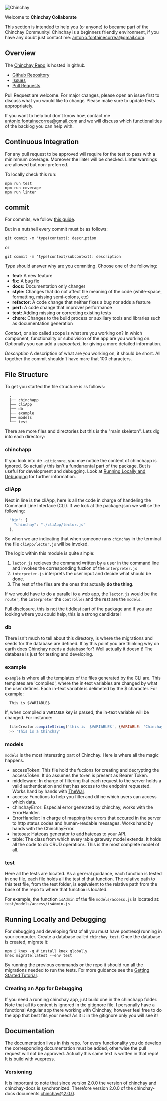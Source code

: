 ![Chinchay](https://chinchay-docs.herokuapp.com/assets/logo.png)



Welcome to **Chinchay Collaborate**

This section is intended to help you (or anyone) to became part of the Chinchay Community! Chinchay is a beginners friendly environment, if you have any doubt just contact me: [antonio.fontainecorrea@gmail.com](antonio.fontainecorrea@gmail.com).

## Overview


The [Chinchay Repo](https://github.com/afontainec/chinchay) is hosted in github.

* [Github Repository](https://github.com/afontainec/chinchay)
* [Issues](https://github.com/afontainec/chinchay/issues)
* [Pull Requests](https://github.com/afontainec/chinchay/pulls)

Pull Request are welcome. For major changes, please open an issue first to discuss what you would like to change. Please make sure to update tests appropriately.

If you want to help but don't know how, contact me [antonio.fontainecorrea@gmail.com](antonio.fontainecorrea@gmail.com) and we will discuss which functionalities of the backlog you can help with.


## Continuous Integration

  For any pull request to be approved will require for the test to pass with a minimmum coverage. Moreover the linter will be checked. Linter warnings are allowed but non-preferred.

  To locally check this run:

  ```
  npm run test
  npm run coverage
  npm run linter
  ```

## commit

For commits, we follow [this guide](https://github.com/angular/angular.js/blob/master/DEVELOPERS.md#commits).

But in a nutshell every commit must be as follows:

```
git commit -m 'type(context): description
```

or

```
git commit -m 'type(context/subcontext): description
```

*Type* should answer why are you commiting. Choose one of the following:

* **feat:** A new feature
* **fix:** A bug fix
* **docs:** Documentation only changes
* **style:** Changes that do not affect the meaning of the code (white-space, formatting, missing semi-colons, etc)
* **refactor:** A code change that neither fixes a bug nor adds a feature
* **perf:** A code change that improves performance
* **test:** Adding missing or correcting existing tests
* **chore:** Changes to the build process or auxiliary tools and libraries such as documentation generation

*Context*, or also called scope is what are you working on? In which component, functionality or subdivision of the app are you working on. Optionally you can add a *subcontext*, for giving a more detailed information.

*Description* A description of what are you working on, it should be short. All together the commit shouldn't have more that 100 characters.


## File Structure

To get you started the file structure is as follows: 

```
  .
  ├── chinchapp                  
  ├── cliApp       
  ├── db   
  ├── example              
  ├── models
  └── test
```

There are more files and directories but this is the "main skeleton". Lets dig into each directory:

### chinchapp

If you look into de `.gitignore`, you may notice the content of chinchapp is ignored. So actually this isn't a fundamental part of the package. But is useful for development and debugging. Look at [Running Locally and Debugging](#running-locally-and-debugging) for further information.


### cliApp

Next in line is the cliApp, here is all the code in charge of handeling the Command Line Interface (CLI). If we look at the package.json we will se the following:

```javascript
  "bin": {
    "chinchay": "./cliApp/lector.js"
  },
```

So when we are indicating that when someone rans `chinchay` in the terminal the file `cliApp/lector.js` will be invoked.

The logic within this module is quite simple:

1. `lector.js` recieves the command written by a user in the command line and invokes the corresponding fuction of the `interpreter.js`
2. `interpreter.js` interprets the user input and decide what should be done.
3. The rest of the files are the ones that actually **do the thing**. 

If we would have to do a parallel to a web app, the `lector.js` would be the `router`, the `interpreter` the `controller` and the rest are the `models`.

Full disclosure, this is not the tiddiest part of the package and if you are looking where you could help, this is a strong candidate!

### db

There isn't much to tell about this directory, is where the migrations and seeds for the database are defined. If by this point you are thinking why on earth does Chinchay needs a database for? Well actually it doesn't! The database is just for testing and developing. 

### example

`example` is where all the templates of the files generated by the CLI are. This templates are 'compiled', where the in-text variables are changed by what the user defines. Each in-text variable is delimeted by the $ character. For example:

```
  This is $VARIABLE$
```

If, when compiled a `VARIABLE` key is passed, the in-text variable will be changed. For instance:

```javascript
  fileCreator.compileString('this is  $VARIABLE$', {VARIABLE: 'Chinchay!'})
  >> 'This is a Chinchay'
```



### models

`models` is the most interesting part of Chinchay. Here is where all the magic happens. 

* accessToken: This file hold the fuctions for creating and decrypting the accessToken. It do assumes the token is present as Bearer Token. 
* middleware: In charge of filtering that each request to the server holds a valid authentication and that has access to the endpoint requested. Works hand by hands with [TheWall](https://www.npmjs.com/package/thewall).
* access: Functions to help you filter and difine which users can access which data.
* chinchayError: Especial error generated by chinchay, works with the ErrorHanlder.
* ErrorHandler: In charge of mapping the errors that occured in the server to http status codes and human-readable messages. Works hand by hands with the ChinchayError.
* hateoas: Hateoas generator to add hateoas to your API.
* table: The class from which every table gateway model extends. It holds all the code to do CRUD operations. This is the most complete model of all.

### test

Here all the tests are located. As a general guidance, each function is tested in one file, each file holds all the test of that function. The relative path to this test file, from the test folder, is equivalent to the relative path from the base of the repo to where that function is located.

For example, the function `isAdmin` of the file `models/access.js` is located at:
`test/models/access/isAdmin.js`

## Running Locally and Debugging

For debugging and developing first of all you must have postresql running in your computer. Create a database called `chinchay_test`. Once the database is created, migrate it:

```
npm i knex -g # install knex globally
knex migrate:latest --env test
```
By running the previous commands on the repo it should run all the migrations needed to run the tests. For more guidance see the [Getting Started Tutorial](../gettingstarted/ejs). 


### Creating an App for Debugging

If you need a running chinchay app, just build one in the chinchapp folder. Note that all its content is ignored in the gitignore file. I personally have a functional Angular app there working with Chinchay, however feel free to do the app that best fits your need! As it is in the gitignore only you will see it!


## Documentation

The documentation lives in [this repo](https://github.com/afontainec/chinchay-docs). For every functionality you do develop the corresponding documentation must be added, otherwise the pull request will not be approved. Actually this same text is written in that repo! It is build with vuepress.


### Versioning

It is important to note that since version 2.0.0 the version of chinchay and chinchay-docs is synchronized. Therefore version 2.0.0 of the chinchay-docs documents chinchay@2.0.0.